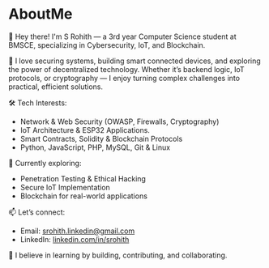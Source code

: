 # AboutMe
👋 Hey there! I'm S Rohith — a 3rd year Computer Science student at BMSCE, specializing in Cybersecurity, IoT, and Blockchain.

🔐 I love securing systems, building smart connected devices, and exploring the power of decentralized technology. Whether it’s backend logic, IoT protocols, or cryptography — I enjoy turning complex challenges into practical, efficient solutions.

🛠️ Tech Interests:
- Network & Web Security (OWASP, Firewalls, Cryptography)
- IoT Architecture & ESP32 Applications.
- Smart Contracts, Solidity & Blockchain Protocols
- Python, JavaScript, PHP, MySQL, Git & Linux

🌱 Currently exploring:
- Penetration Testing & Ethical Hacking
- Secure IoT Implementation
- Blockchain for real-world applications

📫 Let’s connect:
- Email: srohith.linkedin@gmail.com
- LinkedIn: [linkedin.com/in/srohith](https://www.linkedin.com/in/rohith-s-0b845a313?utm_source=share&utm_campaign=share_via&utm_content=profile&utm_medium=android_app)

🚀 I believe in learning by building, contributing, and collaborating.
